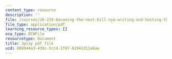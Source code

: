 ```yaml
---
content_type: resource
description: ''
file: /courses/20-219-becoming-the-next-bill-nye-writing-and-hosting-the-educational-show-january-iap-2015/888944a3439c5ccd1f0761941d11a6aa_gw72dwjRcqE.pdf
file_type: application/pdf
learning_resource_types: []
ocw_type: OCWFile
resourcetype: Document
title: 3play pdf file
uid: 888944a3-439c-5ccd-1f07-61941d11a6aa
---
```

